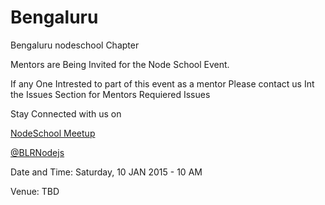 Bengaluru
=========

Bengaluru nodeschool Chapter

Mentors are Being Invited for the Node School Event.


If any One Intrested to part of this event as a mentor Please contact us Int the Issues Section for Mentors Requiered Issues

Stay Connected with us on

<a href="http://www.meetup.com/Bengaluru-Nodeschool-Event/" target="_blank">NodeSchool Meetup </a>

<a href="https://twitter.com/BLRNodejs" target="_blank">@BLRNodejs</a>

Date and Time: Saturday, 10 JAN 2015 - 10 AM

Venue: TBD
